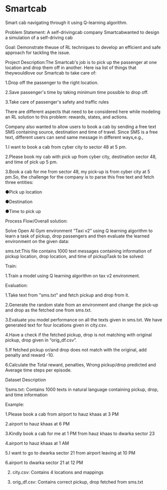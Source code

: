 # Smartcab
Smart cab navigating through it using Q-learning algorithm.

Problem Statement: A self-drivingcab company Smartcabwanted to design a simulation of a self-driving cab

Goal: Demonstrate theuse of RL techniques to develop an efficient and safe approach for tackling the issue.

Project Description:The Smartcab's job is to pick up the passenger at one location and drop them off in another. Here isa list of things that theywouldlove our Smartcab to take care of:

1.Drop off the passenger to the right location.

2.Save passenger's time by taking minimum time possible to drop off.

3.Take care of passenger's safety and traffic rules

There are different aspects that need to be considered here while modeling an RL solution to this problem: rewards, states, and actions.

Company also wanted to allow users to book a cab by sending a free text SMS containing source, destination and time of travel. Since SMS is a free text, different users can send same message in different ways,e.g.,

1.I want to book a cab from cyber city to sector 48 at 5 pm.

2.Please book my cab with pick up from cyber city, destination sector 48, and time of pick up 5 pm.

3.Book a cab for me from sector 48, my pick-up is from cyber city at 5 pm.So, the challenge for the company is to parse this free text and fetch three entities:

●Pick up location

●Destination

●Time to pick up

Process Flow/Overall solution:

Solve Open AI Gym environment “Taxi v2” using Q learning algorithm to learn a task of pickup, drop passengers and then evaluate the learned environment on the given data:

sms.txt:This file contains 1000 text messages containing information of pickup location, drop location, and time of pickupTask to be solved:

Train:

1.Train a model using Q learning algorithm on tax v2 environment.

Evaluation:

1.Take text from "sms.txt" and fetch pickup and drop from it.

2.Generate the random state from an environment and change the pick-up and drop as the fetched one from sms.txt.

3.Evaluate you model performance on all the texts given in sms.txt. We have generated text for four locations given in city.csv.

4.Have a check if the fetched pickup, drop is not matching with original pickup, drop given in “orig_df.csv”.

5.If fetched pickup or/and drop does not match with the original, add penalty and reward -10.

6.Calculate the Total reward, penalties, Wrong pickup/drop predicted and Average time steps per episode.

Dataset Description

1)sms.txt: Contains 1000 texts in natural language containing pickup, drop, and time information

Example:

1.Please book a cab from airport to hauz khaas at 3 PM

2.airport to hauz khaas at 6 PM

3.Kindly book a cab for me at 1 PM from hauz khaas to dwarka sector 23

4.airport to hauz khaas at 1 AM

5.I want to go to dwarka sector 21 from airport leaving at 10 PM

6.airport to dwarka sector 21 at 12 PM

2) city.csv: Contains 4 locations and mappings

3) orig_df.csv: Contains correct pickup, drop fetched from sms.txt

